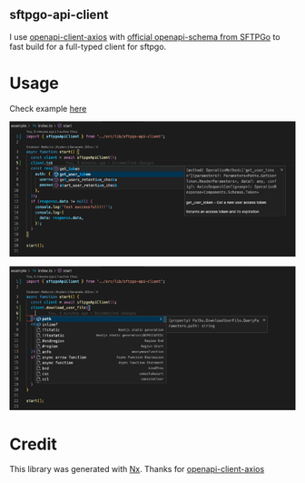 ## sftpgo-api-client

I use [openapi-client-axios](https://www.npmjs.com/package/openapi-client-axios) with [official openapi-schema from SFTPGo](https://raw.githubusercontent.com/drakkan/sftpgo/main/openapi/openapi.yaml) to fast build for a full-typed client for sftpgo.

# Usage

Check example [here](https://github.com/BangNPD-Studio/sftpgo-api-client/tree/main/example)

![example-hint-routes](https://raw.githubusercontent.com/BangNPD-Studio/sftpgo-api-client/main/assets/example-hint-routes.png)

![example-hint-parameter](https://raw.githubusercontent.com/BangNPD-Studio/sftpgo-api-client/main/assets/example-hint-parameter.png)


# Credit

This library was generated with [Nx](https://nx.dev).
Thanks for [openapi-client-axios](https://www.npmjs.com/package/openapi-client-axios)

